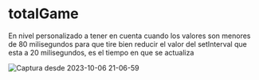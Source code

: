 # totalGame
En nivel personalizado a tener en cuenta cuando los valores son menores de 80 milisegundos para que tire bien reducir el valor del setInterval que esta a 20 milisegundos, es el tiempo en que se actualiza


![Captura desde 2023-10-06 21-06-59](https://github.com/carlfei/totalGame/assets/49040356/9c7462e4-e4b0-42dc-8065-c43364d494d7)
